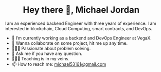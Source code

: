 <h1 align="center"> Hey there 👋, Michael Jordan </h1>
I am an experienced backend Engineer with three years of experience. I am interested in blockchain, Cloud Computing, smart contracts, and DevOps. 


- 🔭 I’m currently working as a backend and DevOps Engineer at VegaX.
- 👯 Wanna collaborate on some project, hit me up any time.
- 👨🏽‍💻 Passionate about problem solving.
- 💬 Ask me if you have any question. 
- 👩🏽‍🏫 Teaching is in my veins.
- 📫 How to reach me: michael53161@gmail.com

